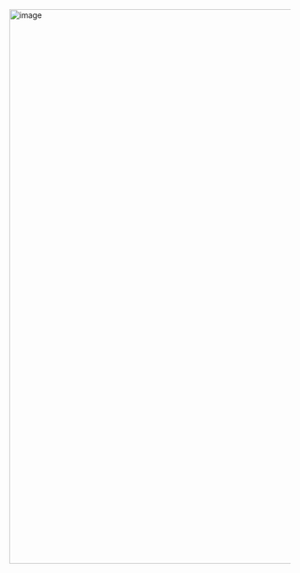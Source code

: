 <img width="1919" height="991" alt="image" src="https://github.com/user-attachments/assets/207b5863-2dc3-4918-89fd-a031c8cfa4b3" />
